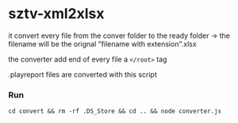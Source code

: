 # sztv-xml2xlsx
it convert every file from the conver folder to the ready folder -> the filename will be the orignal "filename with extension".xlsx

the converter add end of every file a `</root>` tag

.playreport files are converted with this script

### Run
`cd convert && rm -rf .DS_Store && cd .. && node converter.js`
